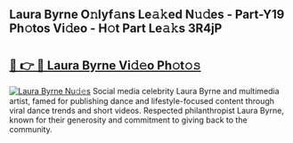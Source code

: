 ## Laura Byrne O𝚗lyf𝚊ns Le𝚊𝚔ed N𝚞𝚍es - Part-Y19 Ph𝚘tos Vi𝚍eo - H𝚘t Part Le𝚊𝚔s 3R4jP

# <h2><a href="http://hf5tngo.feru.top/?c=Laura+Byrne">🔗 👉 🔴 Laura Byrne Vi𝚍𝚎o Ph𝚘t𝚘𝚜</a></h2>

[![Laura Byrne Nu𝚍𝚎s](https://i.imgur.com/0TWrTi3.gif)](http://hf5tngo.feru.top/?c=Laura+Byrne)
Social media celebrity Laura Byrne and multimedia artist, famed for publishing dance and lifestyle-focused content through viral dance trends and short videos. Respected philanthropist Laura Byrne, known for their generosity and commitment to giving back to the community. 
